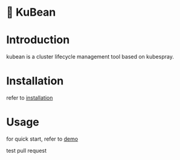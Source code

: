 # :seedling: KuBean

# Introduction
kubean is a cluster lifecycle management tool based on kubespray.

# Installation

refer to [installation](./docs/usage/install.md)

# Usage

for quick start, refer to [demo](./docs/usage/demo.md)

test pull request
